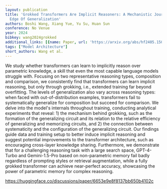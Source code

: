 ```yaml
---
layout: publication
title: 'Grokked Transformers Are Implicit Reasoners: A Mechanistic Journey To The
  Edge Of Generalization'
authors: Boshi Wang, Xiang Yue, Yu Su, Huan Sun
conference: No Venue
year: 2024
bibkey: wang2024grokked
additional_links: [{name: Paper, url: 'https://arxiv.org/abs/hf2405.15071'}]
tags: ["Model Architecture"]
short_authors: Wang et al.
---
```

We study whether transformers can learn to implicitly reason over parametric knowledge, a skill that even the most capable language models struggle with. Focusing on two representative reasoning types, composition and comparison, we consistently find that transformers can learn implicit reasoning, but only through grokking, i.e., extended training far beyond overfitting. The levels of generalization also vary across reasoning types: when faced with out-of-distribution examples, transformers fail to systematically generalize for composition but succeed for comparison. We delve into the model's internals throughout training, conducting analytical experiments that reveal: 1) the mechanism behind grokking, such as the formation of the generalizing circuit and its relation to the relative efficiency of generalizing and memorizing circuits, and 2) the connection between systematicity and the configuration of the generalizing circuit. Our findings guide data and training setup to better induce implicit reasoning and suggest potential improvements to the transformer architecture, such as encouraging cross-layer knowledge sharing. Furthermore, we demonstrate that for a challenging reasoning task with a large search space, GPT-4-Turbo and Gemini-1.5-Pro based on non-parametric memory fail badly regardless of prompting styles or retrieval augmentation, while a fully grokked transformer can achieve near-perfect accuracy, showcasing the power of parametric memory for complex reasoning.

https://huggingface.co/discussions/paper/6653e9e8f8137bb650b4102c